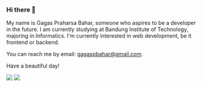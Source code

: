 ### Hi there 👋


My name is Gagas Praharsa Bahar, someone who aspires to be a developer in the future. I am currently studying at Bandung Institute of Technology, majoring in Informatics.
I'm currently interested in web development, be it frontend or backend.

You can reach me by email: gagaspbahar@gmail.com.

Have a beautiful day!

![](https://github.com/gagaspbahar/github-stats/blob/master/generated/overview.svg)
![](https://github.com/gagaspbahar/github-stats/blob/master/generated/languages.svg)
